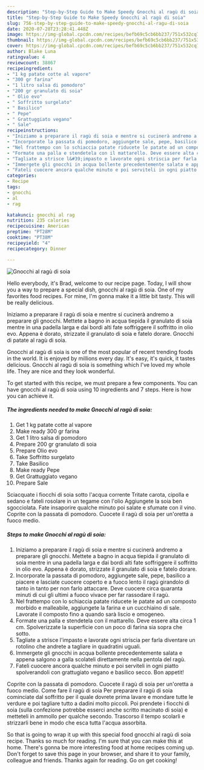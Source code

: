 ```yaml
---
description: "Step-by-Step Guide to Make Speedy Gnocchi al ragù di soia"
title: "Step-by-Step Guide to Make Speedy Gnocchi al ragù di soia"
slug: 756-step-by-step-guide-to-make-speedy-gnocchi-al-ragu-di-soia
date: 2020-07-28T23:28:41.448Z
image: https://img-global.cpcdn.com/recipes/befb69c5cb6bb237/751x532cq70/gnocchi-al-ragu-di-soia-recipe-main-photo.jpg
thumbnail: https://img-global.cpcdn.com/recipes/befb69c5cb6bb237/751x532cq70/gnocchi-al-ragu-di-soia-recipe-main-photo.jpg
cover: https://img-global.cpcdn.com/recipes/befb69c5cb6bb237/751x532cq70/gnocchi-al-ragu-di-soia-recipe-main-photo.jpg
author: Blake Luna
ratingvalue: 4
reviewcount: 38867
recipeingredient:
- "1 kg patate cotte al vapore"
- "300 gr farina"
- "1 litro salsa di pomodoro"
- "200 gr granulato di soia"
- " Olio evo"
- " Soffritto surgelato"
- " Basilico"
- " Pepe"
- " Grattuggiato vegano"
- " Sale"
recipeinstructions:
- "Iniziamo a preparare il ragù di soia e mentre si cucinerà andremo a preparare gli gnocchi. Mettete a bagno in acqua tiepida il granulato di soia mentre in una padella larga e dai bordi alti fate soffriggere il soffritto in olio evo. Appena è dorato, strizzate il granulato di soia e fatelo dorare."
- "Incorporate la passata di pomodoro, aggiungete sale, pepe, basilico a piacere e lasciate cuocere coperto e a fuoco lento il ragù girandolo di tanto in tanto per non farlo attaccare. Deve cuocere circa quaranta minuti di cui gli ultimi a fuoco vivace per far rassodare il ragù."
- "Nel frattempo con lo schiaccia patate riducete le patate ad un composto morbido e malleabile, aggiungete la farina e un cucchiaino di sale. Lavorate il composto fino a quando sarà liscio e omogeneo."
- "Formate una palla e stendetela con il mattarello. Deve essere alta circa 1 cm. Spolverizzate la superficie con un poco di farina sia sopra che sotto."
- "Tagliate a strisce l&#39;impasto e lavorate ogni striscia per farla diventare un rotolino che andrete a tagliare in quadratini uguali."
- "Immergete gli gnocchi in acqua bollente precedentemente salata e appena salgono a galla scolateli direttamente nella pentola del ragù."
- "Fateli cuocere ancora qualche minuto e poi serviteli in ogni piatto spolverandoli con grattugiato vegano e basilico secco. Bon appetit!"
categories:
- Recipe
tags:
- gnocchi
- al
- rag

katakunci: gnocchi al rag 
nutrition: 235 calories
recipecuisine: American
preptime: "PT28M"
cooktime: "PT38M"
recipeyield: "4"
recipecategory: Dinner

---
```



![Gnocchi al ragù di soia](https://img-global.cpcdn.com/recipes/befb69c5cb6bb237/751x532cq70/gnocchi-al-ragu-di-soia-recipe-main-photo.jpg)

Hello everybody, it's Brad, welcome to our recipe page. Today, I will show you a way to prepare a special dish, gnocchi al ragù di soia. One of my favorites food recipes. For mine, I'm gonna make it a little bit tasty. This will be really delicious.

Iniziamo a preparare il ragù di soia e mentre si cucinerà andremo a preparare gli gnocchi. Mettete a bagno in acqua tiepida il granulato di soia mentre in una padella larga e dai bordi alti fate soffriggere il soffritto in olio evo. Appena è dorato, strizzate il granulato di soia e fatelo dorare. Gnocchi di patate al ragù di soia.

Gnocchi al ragù di soia is one of the most popular of recent trending foods in the world. It is enjoyed by millions every day. It's easy, it's quick, it tastes delicious. Gnocchi al ragù di soia is something which I've loved my whole life. They are nice and they look wonderful.


To get started with this recipe, we must prepare a few components. You can have gnocchi al ragù di soia using 10 ingredients and 7 steps. Here is how you can achieve it.

<!--inarticleads1-->

##### The ingredients needed to make Gnocchi al ragù di soia:

1. Get 1 kg patate cotte al vapore
1. Make ready 300 gr farina
1. Get 1 litro salsa di pomodoro
1. Prepare 200 gr granulato di soia
1. Prepare  Olio evo
1. Take  Soffritto surgelato
1. Take  Basilico
1. Make ready  Pepe
1. Get  Grattuggiato vegano
1. Prepare  Sale


Sciacquate i fiocchi di soia sotto l&#39;acqua corrente Tritate carota, cipolla e sedano e fateli rosolare in un tegame con l&#39;olio Aggiungete la soia ben sgocciolata. Fate insaporire qualche minuto poi salate e sfumate con il vino. Coprite con la passata di pomodoro. Cuocete il ragù di soia per un&#39;oretta a fuoco medio. 

<!--inarticleads2-->

##### Steps to make Gnocchi al ragù di soia:

1. Iniziamo a preparare il ragù di soia e mentre si cucinerà andremo a preparare gli gnocchi. Mettete a bagno in acqua tiepida il granulato di soia mentre in una padella larga e dai bordi alti fate soffriggere il soffritto in olio evo. Appena è dorato, strizzate il granulato di soia e fatelo dorare.
1. Incorporate la passata di pomodoro, aggiungete sale, pepe, basilico a piacere e lasciate cuocere coperto e a fuoco lento il ragù girandolo di tanto in tanto per non farlo attaccare. Deve cuocere circa quaranta minuti di cui gli ultimi a fuoco vivace per far rassodare il ragù.
1. Nel frattempo con lo schiaccia patate riducete le patate ad un composto morbido e malleabile, aggiungete la farina e un cucchiaino di sale. Lavorate il composto fino a quando sarà liscio e omogeneo.
1. Formate una palla e stendetela con il mattarello. Deve essere alta circa 1 cm. Spolverizzate la superficie con un poco di farina sia sopra che sotto.
1. Tagliate a strisce l&#39;impasto e lavorate ogni striscia per farla diventare un rotolino che andrete a tagliare in quadratini uguali.
1. Immergete gli gnocchi in acqua bollente precedentemente salata e appena salgono a galla scolateli direttamente nella pentola del ragù.
1. Fateli cuocere ancora qualche minuto e poi serviteli in ogni piatto spolverandoli con grattugiato vegano e basilico secco. Bon appetit!


Coprite con la passata di pomodoro. Cuocete il ragù di soia per un&#39;oretta a fuoco medio. Come fare il ragù di soia Per preparare il ragù di soia cominciate dal soffritto per il quale dovrete prima lavare e mondare tutte le verdure e poi tagliare tutto a dadini molto piccoli. Poi prendete i fiocchi di soia (sulla confezione potrebbe esserci anche scritto macinato di soia) e metteteli in ammollo per qualche secondo. Trascorso il tempo scolarli e strizzarli bene in modo che esca tutta l&#39;acqua assorbita. 

So that is going to wrap it up with this special food gnocchi al ragù di soia recipe. Thanks so much for reading. I'm sure that you can make this at home. There's gonna be more interesting food at home recipes coming up. Don't forget to save this page in your browser, and share it to your family, colleague and friends. Thanks again for reading. Go on get cooking!
